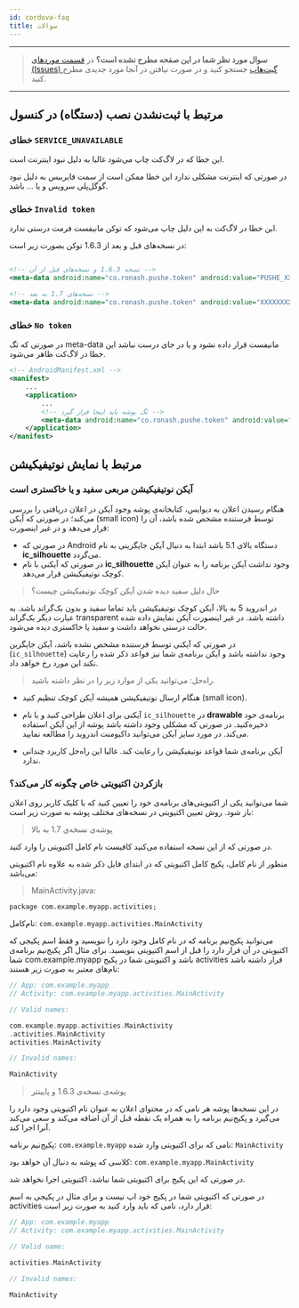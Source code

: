 ```yaml
---
id: cordova-faq
title: سوالات
---
```


---

> **سوال مورد نظر شما در این صفحه مطرح نشده است؟** در [قسمت موردهای (Issues) گیت‌هاب](https://github.com/pusheco/android-cordova-sample/issues?utf8=%E2%9C%93&q=is%3Aissue) جستجو کنید و در صورت نیافتن در آنجا مورد جدیدی مطرح کنید.

---

## مرتبط با ثبت‌نشدن نصب (دستگاه) در کنسول

### خطای `SERVICE_UNAVAILABLE`

این خطا که در لاگ‌کت چاپ می‌شود غالبا به دلیل نبود اینترنت است.

در صورتی که اینترنت مشکلی ندارد این خطا ممکن است از سمت فایربیس به دلیل نبود گوگل‌پلی‌ سرویس و یا ... باشد.

### خطای `Invalid token`

این خطا در لاگ‌کت به این دلیل چاپ می‌شود که توکن مانیفست فرمت درستی ندارد.

در نسخه‌های قبل و بعد از 1.6.3 توکن بصورت زیر است:

```xml

<!-- نسخه‌ 1.6.3 و نسخه‌های قبل از آن -->
<meta-data android:name="co.ronash.pushe.token" android:value="PUSHE_XXXXXXXXX" />

<!-- نسخه‌های 1.7 به بعد -->
<meta-data android:name="co.ronash.pushe.token" android:value="XXXXXXXXXX" />
```

### خطای `No token`

در صورتی که تگ meta-data مانیفست قرار داده نشود و یا در جای درست نباشد این خطا در لاگ‌کت ظاهر می‌شود.

```xml
<!-- AndroidManifest.xml -->
<manifest>
    ...
    <application>
        ...
        <!-- تگ پوشه باید اینجا قرار گیرد -->
        <meta-data android:name="co.ronash.pushe.token" android:value="XXXXXXXXXX" />  
    </application>
</manifest>
```

## مرتبط با نمایش نوتیفیکیشن

### آیکن نوتیفیکیشن مربعی سفید و یا خاکستری‌ است

هنگام رسیدن اعلان به دیوایس، کتابخانه‌ی پوشه وجود آیکن در اعلان دریافتی را بررسی می‌کند؛ در صورتی که آیکن (small icon) توسط فرستنده مشخص‌ شده باشد، آن را قرار می‌دهد و در غیر اینصورت:

* در صورتی که Android دستگاه بالای 5.1 باشد ابتدا به دنبال آیکن جایگزینی به نام **ic_silhouette** می‌گردد.
* در صورتی که آیکنی با نام **ic_silhouette** وجود نداشت آیکن برنامه را به عنوان آیکن کوچک نوتیفیکیشن قرار می‌دهد.

> حال دلیل سفید دیده شدن آیکن کوچک نوتیفیکیشن چیست؟

در اندروید 5 به بالا، آیکن کوچک نوتیفیکیشن باید تماما سفید و بدون بک‌گراند باشد. به عبارت دیگر بک‌گراند transparent داشته باشد. در غیر اینصورت آیکن نمایش‌ داده شده حالت درستی نخواهد داشت و سفید یا خاکستری دیده می‌شود.

در صورتی که آیکنی توسط فرستنده مشخص نشده باشد، آیکن جایگزین (`ic_silhouette`) وجود نداشته باشد و آیکن برنامه‌ی شما نیز فواعد ذکر شده را رعایت نکند این مورد رخ خواهد داد.

> راه‌حل: می‌توانید یکی از موارد زیر را در نظر داشته باشید.

- هنگام ارسال نوتیفیکیشن همیشه آیکن کوچک تنظیم کنید (small icon).

- آیکنی برای اعلان طراحی‌ کنید و با نام ‌`ic_silhouette` در **drawable**  برنامه‌ی خود ذخیره‌کنید. در صورتی که مشکلی وجود‌ داشته باشد پوشه از این آیکن استفاده می‌کند. در مورد سایز آیکن می‌توانید داکیومنت اندروید را مطالعه نمایید.

- آیکن برنامه‌ی شما قواعد نوتیفیکیشن را رعایت کند. غالبا این راه‌حل کاربرد چندانی ندارد.


### بازکردن اکتیویتی خاص چگونه کار می‌کند؟
شما می‌توانید یکی از اکتیویتی‌های برنامه‌ی خود را تعیین کنید که با کلیک کاربر روی اعلان باز شود. روش تعیین اکتیویتی در نسخه‌های مختلف پوشه به صورت زیر است: 

> پوشه‌ی نسخه‌ي 1.7 به بالا

در صورتی که از این نسخه‌ استفاده می‌کنید کافیست نام کامل اکتیویتی را وارد کنید.

منظور از نام کامل، پکیج کامل اکتیویتی که در ابتدای فایل ذکر شده به علاوه نام اکتیویتی می‌باشد: 

> MainActivity.java:

```
package com.example.myapp.activities;
```

نام‌کامل: `com.example.myapp.activities.MainActivity`

می‌توانید پکیج‌نیم برنامه که در نام کامل وجود دارد را ننویسید و فقط اسم پکیجی که اکتیویتی در آن قرار دارد را قبل از اسم اکتیویتی بنویسید. برای مثال اگر پکیج‌نیم برنامه‌ی شما ‌com.example.myapp باشد و اکتیویتی شما در پکیج activities قرار داشته باشد نام‌های معتبر به صورت زیر هستند: 

```cpp
// App: com.example.myapp
// Activity: com.example.myapp.activities.MainActivity

// Valid names:

com.example.myapp.activities.MainActivity
.activities.MainActivity
activities.MainActivity

// Invalid names:

MainActivity
```

> پوشه‌ی نسخه‌ی 1.6.3 و پایینتر

در این نسخه‌ها پوشه هر نامی که در محتوای اعلان به عنوان نام اکتیویتی وجود دارد را می‌گیرد و پکیج‌نیم‌ برنامه را به همراه یک نقطه قبل از آن اضافه‌ می‌کند و سعی می‌کند آنرا اجرا کند.

پکیج‌نیم برنامه: `com.example.myapp`
 نامی که برای اکتیویتی وارد شده: `MainActivity`

کلاسی که پوشه به دنبال آن‌ خواهد بود: `com.example.myapp.MainActivity`

در صورتی که این پکیج‌ برای اکتیویتی شما نباشد، اکتیویتی اجرا نخواهد شد.

در صورتی که اکتیویتی شما در پکیج خود اپ نیست و برای مثال در پکیجی به اسم activities قرار دارد، نامی که باید وارد کنید به صورت زیر است:

```cpp
// App: com.example.myapp
// Activity: com.example.myapp.activities.MainActivity

// Valid name:

activities.MainActivity

// Invalid names:

MainActivity
```
